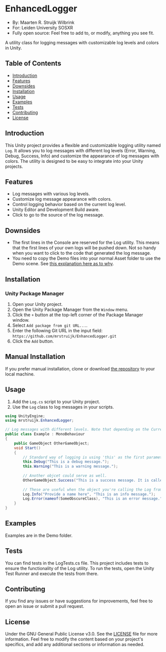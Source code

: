 # EnhancedLogger


- By: Maarten R. Struijk Wilbrink
- For: Leiden University SOSXR
- Fully open source: Feel free to add to, or modify, anything you see fit.



A utility class for logging messages with customizable log levels and colors in Unity.

## Table of Contents

- [Introduction](#introduction)
- [Features](#features)
- [Downsides](#downsides)
- [Installation](#installation)
- [Usage](#usage)
- [Examples](#examples)
- [Tests](#tests)
- [Contributing](#contributing)
- [License](#license)

## Introduction

This Unity project provides a flexible and customizable logging utility named `Log`. It allows you to log messages with different log levels (Error, Warning, Debug, Success, Info) and customize the appearance of log messages with colors. The utility is designed to be easy to integrate into your Unity projects.

## Features

- Log messages with various log levels.
- Customize log message appearance with colors.
- Control logging behavior based on the current log level.
- Unity Editor and Development Build aware.
- Click to go to the source of the log message.

## Downsides
- The first lines in the Console are reserved for the Log utility. This means that the first lines of your own logs will be pushed down. Not so handy when you want to click to the code that generated the log message. 
- You need to copy the Demo files into your normal Asset folder to use the Demo scene. See [this explanation here as to why](https://forum.unity.com/threads/it-is-not-allowed-to-open-a-scene-in-a-read-only-package-why.1148036/).

## Installation

### Unity Package Manager

1. Open your Unity project.
2. Open the Unity Package Manager from the `Window` menu.
3. Click the `+` button at the top-left corner of the Package Manager window.
4. Select `Add package from git URL...`.
5. Enter the following Git URL in the input field: `https://github.com/mrstruijk/EnhancedLogger.git`
6. Click the `Add` button.

## Manual Installation

If you prefer manual installation, clone or download [the repository](https://github.com/mrstruijk/EnhancedLogger) to your local machine.

## Usage

1. Add the `Log.cs` script to your Unity project.
2. Use the `Log` class to log messages in your scripts.

```csharp
using UnityEngine;
using mrstruijk.EnhancedLogger;

// Log messages with different levels. Note that depending on the CurrentLogLevel, maybe not all messages will be logged.
public class Example : MonoBehaviour
{
    public GameObject OtherGameObject;
    void Start()
    {
        // Standard way of logging is using 'this' as the first parameter. This will log the message from the current gameobject.
        this.Debug("This is a debug message.");
        this.Warning("This is a warning message.");
     
        // Another objcet could serve as well.   
        OtherGameObject.Success("This is a success message. It is called from another gameobject");
        
        // These are useful when the object you're calling the Log from has been destroyed. Be careful with the second one, thay may cause a NullReferenceException anyway.
        Log.Info("Provide a name here", "This is an info message.");
        Log.Error(nameof(SomeObscureClass), "This is an error message.");
    }
}
``` 
    
## Examples

Examples are in the Demo folder.

## Tests

You can find tests in the LogTests.cs file.
This project includes tests to ensure the functionality of the Log utility. To run the tests, open the Unity Test Runner and execute the tests from there.

## Contributing

If you find any issues or have suggestions for improvements, feel free to open an issue or submit a pull request.

## License

Under the GNU General Public License v3.0. See the [LICENSE](LICENSE) file for more information.
Feel free to modify the content based on your project's specifics, and add any additional sections or information as needed.